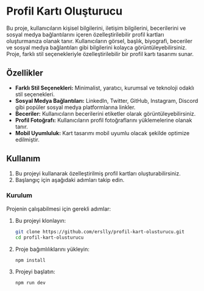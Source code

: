 
# Profil Kartı Oluşturucu

Bu proje, kullanıcıların kişisel bilgilerini, iletişim bilgilerini, becerilerini ve sosyal medya bağlantılarını içeren özelleştirilebilir profil kartları oluşturmanıza olanak tanır. Kullanıcıların görsel, başlık, biyografi, beceriler ve sosyal medya bağlantıları gibi bilgilerini kolayca görüntüleyebilirsiniz. Proje, farklı stil seçenekleriyle özelleştirilebilir bir profil kartı tasarımı sunar.

## Özellikler

- **Farklı Stil Seçenekleri:** Minimalist, yaratıcı, kurumsal ve teknoloji odaklı stil seçenekleri.
- **Sosyal Medya Bağlantıları:** LinkedIn, Twitter, GitHub, Instagram, Discord gibi popüler sosyal medya platformlarına linkler.
- **Beceriler:** Kullanıcıların becerilerini etiketler olarak görüntüleyebilirsiniz.
- **Profil Fotoğrafı:** Kullanıcıların profil fotoğraflarını yüklemelerine olanak tanır.
- **Mobil Uyumluluk:** Kart tasarımı mobil uyumlu olacak şekilde optimize edilmiştir.

## Kullanım

1. Bu projeyi kullanarak özelleştirilmiş profil kartları oluşturabilirsiniz.
2. Başlangıç için aşağıdaki adımları takip edin.

### Kurulum

Projenin çalışabilmesi için gerekli adımlar:

1. Bu projeyi klonlayın:

   ```bash
   git clone https://github.com/erslly/profil-kart-olusturucu.git
   cd profil-kart-olusturucu
   ```

2. Proje bağımlılıklarını yükleyin:

   ```bash
   npm install
   ```

3. Projeyi başlatın:

   ```bash
   npm run dev
   ```
